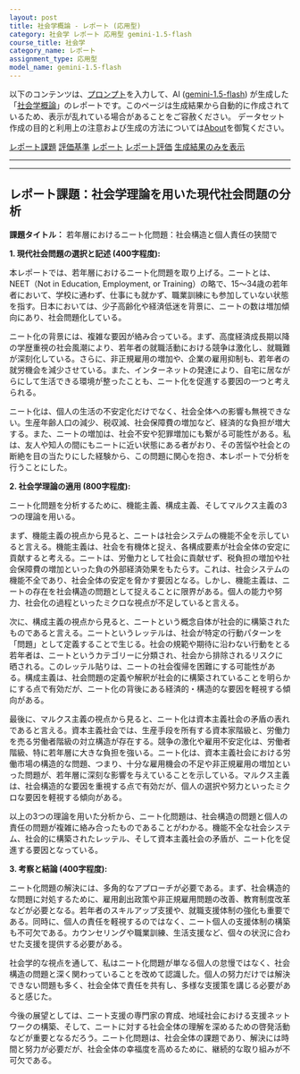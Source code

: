 ```yaml
---
layout: post
title: 社会学概論 - レポート (応用型)
category: 社会学 レポート 応用型 gemini-1.5-flash
course_title: 社会学
category_name: レポート
assignment_type: 応用型
model_name: gemini-1.5-flash
---
```


以下のコンテンツは、[プロンプト](http://127.0.0.1:8000/generated/社会学/gemini-1.5-flash/prompt_レポート-応用型.md)を入力して、AI ([gemini-1.5-flash](contents/gemini-1.5-flash)) が生成した「[社会学概論](/contents/社会学/)」のレポートです。このページは生成結果から自動的に作成されているため、表示が乱れている場合があることをご容赦ください。
データセット作成の目的と利用上の注意および生成の方法については[About](/About)を御覧ください。

[レポート課題](../レポート課題-応用型)
[評価基準](../評価基準-応用型)
[レポート](../レポート-応用型)
[レポート評価](../レポート評価-応用型)
[生成結果のみを表示](http://127.0.0.1:8000/generated/社会学/gemini-1.5-flash/レポート-応用型.md)
  

***
***
  
## レポート課題：社会学理論を用いた現代社会問題の分析

**課題タイトル：** 若年層におけるニート化問題：社会構造と個人責任の狭間で

**1. 現代社会問題の選択と記述 (400字程度):**

本レポートでは、若年層におけるニート化問題を取り上げる。ニートとは、NEET（Not in Education, Employment, or Training）の略で、15～34歳の若年者において、学校に通わず、仕事にも就かず、職業訓練にも参加していない状態を指す。日本においては、少子高齢化や経済低迷を背景に、ニートの数は増加傾向にあり、社会問題化している。

ニート化の背景には、複雑な要因が絡み合っている。まず、高度経済成長期以降の学歴重視の社会風潮により、若年者の就職活動における競争は激化し、就職難が深刻化している。さらに、非正規雇用の増加や、企業の雇用抑制も、若年者の就労機会を減少させている。また、インターネットの発達により、自宅に居ながらにして生活できる環境が整ったことも、ニート化を促進する要因の一つと考えられる。

ニート化は、個人の生活の不安定化だけでなく、社会全体への影響も無視できない。生産年齢人口の減少、税収減、社会保障費の増加など、経済的な負担が増大する。また、ニートの増加は、社会不安や犯罪増加にも繋がる可能性がある。私は、友人や知人の間にもニートに近い状態にある者がおり、その苦悩や社会との断絶を目の当たりにした経験から、この問題に関心を抱き、本レポートで分析を行うことにした。


**2. 社会学理論の適用 (800字程度):**

ニート化問題を分析するために、機能主義、構成主義、そしてマルクス主義の3つの理論を用いる。

まず、機能主義の視点から見ると、ニートは社会システムの機能不全を示していると言える。機能主義は、社会を有機体と捉え、各構成要素が社会全体の安定に貢献すると考える。ニートは、労働力として社会に貢献せず、税負担の増加や社会保障費の増加といった負の外部経済効果をもたらす。これは、社会システムの機能不全であり、社会全体の安定を脅かす要因となる。しかし、機能主義は、ニートの存在を社会構造の問題として捉えることに限界がある。個人の能力や努力、社会化の過程といったミクロな視点が不足していると言える。

次に、構成主義の視点から見ると、ニートという概念自体が社会的に構築されたものであると言える。ニートというレッテルは、社会が特定の行動パターンを「問題」として定義することで生じる。社会の規範や期待に沿わない行動をとる若年者は、ニートというカテゴリーに分類され、社会から排除されるリスクに晒される。このレッテル貼りは、ニートの社会復帰を困難にする可能性がある。構成主義は、社会問題の定義や解釈が社会的に構築されていることを明らかにする点で有効だが、ニート化の背後にある経済的・構造的な要因を軽視する傾向がある。

最後に、マルクス主義の視点から見ると、ニート化は資本主義社会の矛盾の表れであると言える。資本主義社会では、生産手段を所有する資本家階級と、労働力を売る労働者階級の対立構造が存在する。競争の激化や雇用不安定化は、労働者階級、特に若年層に大きな負担を強いる。ニート化は、資本主義社会における労働市場の構造的な問題、つまり、十分な雇用機会の不足や非正規雇用の増加といった問題が、若年層に深刻な影響を与えていることを示している。マルクス主義は、社会構造的な要因を重視する点で有効だが、個人の選択や努力といったミクロな要因を軽視する傾向がある。

以上の3つの理論を用いた分析から、ニート化問題は、社会構造の問題と個人の責任の問題が複雑に絡み合ったものであることがわかる。機能不全な社会システム、社会的に構築されたレッテル、そして資本主義社会の矛盾が、ニート化を促進する要因となっている。


**3. 考察と結論 (400字程度):**

ニート化問題の解決には、多角的なアプローチが必要である。まず、社会構造的な問題に対処するために、雇用創出政策や非正規雇用問題の改善、教育制度改革などが必要となる。若年者のスキルアップ支援や、就職支援体制の強化も重要である。同時に、個人の責任を軽視するのではなく、ニート個人の支援体制の構築も不可欠である。カウンセリングや職業訓練、生活支援など、個々の状況に合わせた支援を提供する必要がある。

社会学的な視点を通して、私はニート化問題が単なる個人の怠慢ではなく、社会構造の問題と深く関わっていることを改めて認識した。個人の努力だけでは解決できない問題も多く、社会全体で責任を共有し、多様な支援策を講じる必要があると感じた。

今後の展望としては、ニート支援の専門家の育成、地域社会における支援ネットワークの構築、そして、ニートに対する社会全体の理解を深めるための啓発活動などが重要となるだろう。ニート化問題は、社会全体の課題であり、解決には時間と努力が必要だが、社会全体の幸福度を高めるために、継続的な取り組みが不可欠である。
